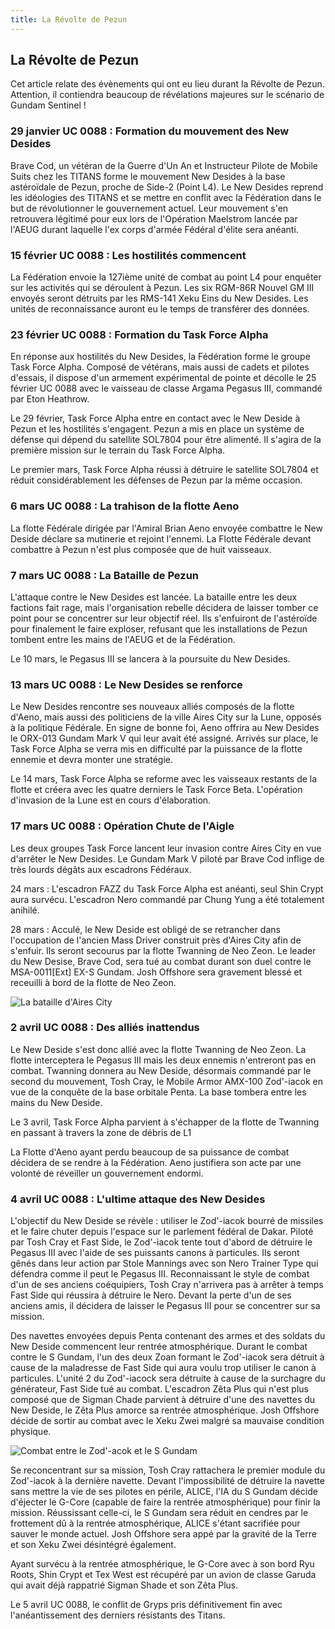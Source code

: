 ```yaml
---
title: La Révolte de Pezun
---
```


La Révolte de Pezun
-------------------


Cet article relate des évènements qui ont eu lieu durant la Révolte de Pezun. Attention, il contiendra beaucoup de révélations majeures sur le scénario de Gundam Sentinel !


### 29 janvier UC 0088 : Formation du mouvement des New Desides


Brave Cod, un vétéran de la Guerre d'Un An et Instructeur Pilote de Mobile Suits chez les TITANS forme le mouvement New Desides à la base astéroïdale de Pezun, proche de Side-2 (Point L4). Le New Desides reprend les idéologies des TITANS et se mettre en conflit avec la Fédération dans le but de révolutionner le gouvernement actuel. Leur mouvement s'en retrouvera légitimé pour eux lors de l'Opération Maelstrom lancée par l'AEUG durant laquelle l'ex corps d'armée Fédéral d'élite sera anéanti.


### 15 février UC 0088 : Les hostilités commencent


La Fédération envoie la 127ième unité de combat au point L4 pour enquêter sur les activités qui se déroulent à Pezun. Les six RGM-86R Nouvel GM III envoyés seront détruits par les RMS-141 Xeku Eins du New Desides. Les unités de reconnaissance auront eu le temps de transférer des données.


### 23 février UC 0088 : Formation du Task Force Alpha


En réponse aux hostilités du New Desides, la Fédération forme le groupe Task Force Alpha. Composé de vétérans, mais aussi de cadets et pilotes d'essais, il dispose d'un armement expérimental de pointe et décolle le 25 février UC 0088 avec le vaisseau de classe Argama Pegasus III, commandé par Eton Heathrow.


Le 29 février, Task Force Alpha entre en contact avec le New Deside à Pezun et les hostilités s'engagent. Pezun a mis en place un système de défense qui dépend du satellite SOL7804 pour être alimenté. Il s'agira de la première mission sur le terrain du Task Force Alpha.


Le premier mars, Task Force Alpha réussi à détruire le satellite SOL7804 et réduit considérablement les défenses de Pezun par la même occasion.


### 6 mars UC 0088 : La trahison de la flotte Aeno


La flotte Fédérale dirigée par l'Amiral Brian Aeno envoyée combattre le New Deside déclare sa mutinerie et rejoint l'ennemi. La Flotte Fédérale devant combattre à Pezun n'est plus composée que de huit vaisseaux.





### 7 mars UC 0088 : La Bataille de Pezun


L'attaque contre le New Desides est lancée. La bataille entre les deux factions fait rage, mais l'organisation rebelle décidera de laisser tomber ce point pour se concentrer sur leur objectif réel. Ils s'enfuiront de l'astéroïde pour finalement le faire exploser, refusant que les installations de Pezun tombent entre les mains de l'AEUG et de la Fédération.


Le 10 mars, le Pegasus III se lancera à la poursuite du New Desides.


### 13 mars UC 0088 : Le New Desides se renforce


Le New Desides rencontre ses nouveaux alliés composés de la flotte d'Aeno, mais aussi des politiciens de la ville Aires City sur la Lune, opposés à la politique Fédérale. En signe de bonne foi, Aeno offrira au New Desides le ORX-013 Gundam Mark V qui leur avait été assigné. Arrivés sur place, le Task Force Alpha se verra mis en difficulté par la puissance de la flotte ennemie et devra monter une stratégie.


Le 14 mars, Task Force Alpha se reforme avec les vaisseaux restants de la flotte et créera avec les quatre derniers le Task Force Beta. L'opération d'invasion de la Lune est en cours d'élaboration.


### 17 mars UC 0088 : Opération Chute de l'Aigle


Les deux groupes Task Force lancent leur invasion contre Aires City en vue d'arrêter le New Desides. Le Gundam Mark V piloté par Brave Cod inflige de très lourds dégâts aux escadrons Fédéraux.


24 mars : L'escadron FAZZ du Task Force Alpha est anéanti, seul Shin Crypt aura survécu. L'escadron Nero commandé par Chung Yung a été totalement anihilé.


28 mars : Acculé, le New Deside est obligé de se retrancher dans l'occupation de l'ancien Mass Driver construit près d'Aires City afin de s'enfuir. Ils seront secourus par la flotte Twanning de Neo Zeon. Le leader du New Desise, Brave Cod, sera tué au combat durant son duel contre le MSA-0011[Ext] EX-S Gundam. Josh Offshore sera gravement blessé et receuilli à bord de la flotte de Neo Zeon.


![La bataille d'Aires City](/images/mini/images-stories-saga-sentinel-chrono-_tb_x150_aires.jpg)


### 2 avril UC 0088 : Des alliés inattendus


Le New Deside s'est donc allié avec la flotte Twanning de Neo Zeon. La flotte interceptera le Pegasus III mais les deux ennemis n'entreront pas en combat. Twanning donnera au New Deside, désormais commandé par le second du mouvement, Tosh Cray, le Mobile Armor AMX-100 Zod'-iacok en vue de la conquête de la base orbitale Penta. La base tombera entre les mains du New Deside.


Le 3 avril, Task Force Alpha parvient à s'échapper de la flotte de Twanning en passant à travers la zone de débris de L1


La Flotte d'Aeno ayant perdu beaucoup de sa puissance de combat décidera de se rendre à la Fédération. Aeno justifiera son acte par une volonté de réveiller un gouvernement endormi.


### 4 avril UC 0088 : L'ultime attaque des New Desides


L'objectif du New Deside se révèle : utiliser le Zod'-iacok bourré de missiles et le faire chuter depuis l'espace sur le parlement fédéral de Dakar. Piloté par Tosh Cray et Fast Side, le Zod'-iacok tente tout d'abord de détruire le Pegasus III avec l'aide de ses puissants canons à particules. Ils seront gênés dans leur action par Stole Mannings avec son Nero Trainer Type qui défendra comme il peut le Pegasus III. Reconnaissant le style de combat d'un de ses anciens coéquipiers, Tosh Cray n'arrivera pas à arrêter à temps Fast Side qui réussira à détruire le Nero. Devant la perte d'un de ses anciens amis, il décidera de laisser le Pegasus III pour se concentrer sur sa mission.


Des navettes envoyées depuis Penta contenant des armes et des soldats du New Deside commencent leur rentrée atmosphérique. Durant le combat contre le S Gundam, l'un des deux Zoan formant le Zod'-iacok sera détruit à cause de la maladresse de Fast Side qui aura voulu trop utiliser le canon à particules. L'unité 2 du Zod'-iacock sera détruite à cause de la surchagre du générateur, Fast Side tué au combat. L'escadron Zêta Plus qui n'est plus composé que de Sigman Chade parvient à détruire d'une des navettes du New Deside, le Zêta Plus amorce sa rentrée atmosphérique. Josh Offshore décide de sortir au combat avec le Xeku Zwei malgré sa mauvaise condition physique.


![Combat entre le Zod'-acok et le S Gundam](/images/mini/images-stories-saga-sentinel-chrono-_tb_x150_zodiacok.jpg)


Se reconcentrant sur sa mission, Tosh Cray rattachera le premier module du Zod'-iacok à la dernière navette. Devant l'impossibilité de détruire la navette sans mettre la vie de ses pilotes en périle, ALICE, l'IA du S Gundam décide d'éjecter le G-Core (capable de faire la rentrée atmosphérique) pour finir la mission. Réussissant celle-ci, le S Gundam sera réduit en cendres par le frottement dû à la rentrée atmosphérique, ALICE s'étant sacrifiée pour sauver le monde actuel. Josh Offshore sera appé par la gravité de la Terre et son Xeku Zwei désintégré également.


Ayant survécu à la rentrée atmosphérique, le G-Core avec à son bord Ryu Roots, Shin Crypt et Tex West est récupéré par un avion de classe Garuda qui avait déjà rappatrié Sigman Shade et son Zêta Plus.


Le 5 avril UC 0088, le conflit de Gryps pris définitivement fin avec l'anéantissement des derniers résistants des Titans.


